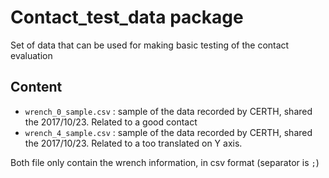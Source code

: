 # Contact_test_data package

Set of data that can be used for making basic testing of the contact evaluation

## Content

* `wrench_0_sample.csv` : sample of the data recorded by CERTH, shared the 2017/10/23. Related to a good contact
* `wrench_4_sample.csv` : sample of the data recorded by CERTH, shared the 2017/10/23. Related to a too translated on Y axis.

Both file only contain the wrench information, in csv format (separator is `;`)
